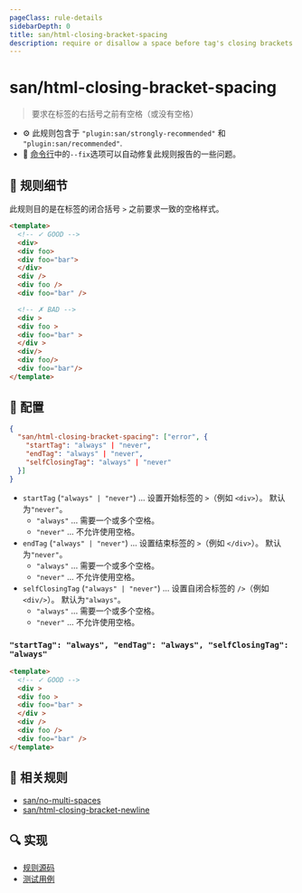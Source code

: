 ```yaml
---
pageClass: rule-details
sidebarDepth: 0
title: san/html-closing-bracket-spacing
description: require or disallow a space before tag's closing brackets
---
```

# san/html-closing-bracket-spacing
> 要求在标签的右括号之前有空格（或没有空格）

- :gear: 此规则包含于 `"plugin:san/strongly-recommended"` 和 `"plugin:san/recommended"`.
- :wrench: [命令行](https://eslint.org/docs/user-guide/command-line-interface#fixing-problems)中的`--fix`选项可以自动修复此规则报告的一些问题。

## :book: 规则细节

此规则目的是在标签的闭合括号 `>` 之前要求一致的空格样式。

<eslint-code-block fix :rules="{'san/html-closing-bracket-spacing': ['error']}">

```html
<template>
  <!-- ✓ GOOD -->
  <div>
  <div foo>
  <div foo="bar">
  </div>
  <div />
  <div foo />
  <div foo="bar" />

  <!-- ✗ BAD -->
  <div >
  <div foo >
  <div foo="bar" >
  </div >
  <div/>
  <div foo/>
  <div foo="bar"/>
</template>
```

</eslint-code-block>

## :wrench: 配置

```json
{
  "san/html-closing-bracket-spacing": ["error", {
    "startTag": "always" | "never",
    "endTag": "always" | "never",
    "selfClosingTag": "always" | "never"
  }]
}
```

- `startTag` (`"always" | "never"`) ... 设置开始标签的 `>`（例如 `<div>`）。 默认为`"never"`。
   - `"always"` ... 需要一个或多个空格。
   - `"never"` ... 不允许使用空格。
- `endTag` (`"always" | "never"`) ... 设置结束标签的 `>`（例如 `</div>`）。 默认为`"never"`。
   - `"always"` ... 需要一个或多个空格。
   - `"never"` ... 不允许使用空格。
- `selfClosingTag` (`"always" | "never"`) ... 设置自闭合标签的 `/>`（例如 `<div/>`）。 默认为`"always"`。
   - `"always"` ... 需要一个或多个空格。
   - `"never"` ... 不允许使用空格。

### `"startTag": "always", "endTag": "always", "selfClosingTag": "always"`

<eslint-code-block fix :rules="{'san/html-closing-bracket-spacing': ['error', {startTag: 'always', endTag: 'always', selfClosingTag: 'always' }]}">

```html
<template>
  <!-- ✓ GOOD -->
  <div >
  <div foo >
  <div foo="bar" >
  </div >
  <div />
  <div foo />
  <div foo="bar" />
</template>
```

</eslint-code-block>

## :couple: 相关规则

- [san/no-multi-spaces](./no-multi-spaces.md)
- [san/html-closing-bracket-newline](./html-closing-bracket-newline.md)

## :mag: 实现

- [规则源码](https://github.com/ecomfe/eslint-plugin-san/blob/main/lib/rules/html-closing-bracket-spacing.js)
- [测试用例](https://github.com/ecomfe/eslint-plugin-san/tree/main/__tests__/lib/rules/html-closing-bracket-spacing.test.js)
